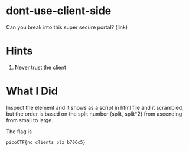 # dont-use-client-side
Can you break into this super secure portal? (link)

# Hints
1. Never trust the client

# What I Did

Inspect the element and it shows as a script
in html file and it scrambled, but the order is
based on the split number (split, split*2) from
ascending from small to large.

The flag is 

``` picoCTF{no_clients_plz_b706c5} ```

